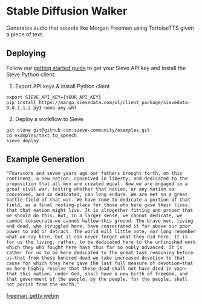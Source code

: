 # Stable Diffusion Walker

Generates audio that sounds like Morgan Freeman using TortoiseTTS given a piece of text.

## Deploying
Follow our [getting started guide](https://www.sievedata.com/dashboard/welcome) to get your Sieve API key and install the Sieve Python client.

1. Export API keys & install Python client
```
export SIEVE_API_KEY={YOUR_API_KEY}
pip install https://mango.sievedata.com/v1/client_package/sievedata-0.0.1.1.2-py3-none-any.whl
```

2. Deploy a workflow to Sieve
```
git clone git@github.com:sieve-community/examples.git
cd examples/text_to_speech
sieve deploy
```

## Example Generation

```
"Fourscore and seven years ago our fathers brought forth, on this continent, a new nation, conceived in liberty, and dedicated to the proposition that all men are created equal. Now we are engaged in a great civil war, testing whether that nation, or any nation so conceived, and so dedicated, can long endure. We are met on a great battle-field of that war. We have come to dedicate a portion of that field, as a final resting-place for those who here gave their lives, that that nation might live. It is altogether fitting and proper that we should do this. But, in a larger sense, we cannot dedicate, we cannot consecrate—we cannot hallow—this ground. The brave men, living and dead, who struggled here, have consecrated it far above our poor power to add or detract. The world will little note, nor long remember what we say here, but it can never forget what they did here. It is for us the living, rather, to be dedicated here to the unfinished work which they who fought here have thus far so nobly advanced. It is rather for us to be here dedicated to the great task remaining before us—that from these honored dead we take increased devotion to that cause for which they here gave the last full measure of devotion—that we here highly resolve that these dead shall not have died in vain—that this nation, under God, shall have a new birth of freedom, and that government of the people, by the people, for the people, shall not perish from the earth."
```

[freeman_getty.webm](https://user-images.githubusercontent.com/11367688/217720684-b98e13c1-f04a-44bd-bf73-5d4c34d7d0e6.webm)
